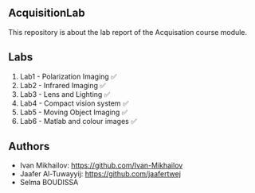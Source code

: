 ## AcquisitionLab

This repository is about the lab report of the Acquisation course module.

## Labs

1. Lab1 - Polarization Imaging ✅
2. Lab2 - Infrared Imaging ✅
3. Lab3 - Lens and Lighting ✅
4. Lab4 - Compact vision system ✅
5. Lab5 - Moving Object Imaging ✅
6. Lab6 - Matlab and colour images ✅

## Authors 
- Ivan Mikhailov: https://github.com/Ivan-Mikhailov
- Jaafer Al-Tuwayyij: https://github.com/jaafertwej
- Selma BOUDISSA

